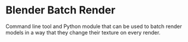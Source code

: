 Blender Batch Render
================
Command line tool and Python module that can be used to batch render models in a way that they change their texture on every render.

